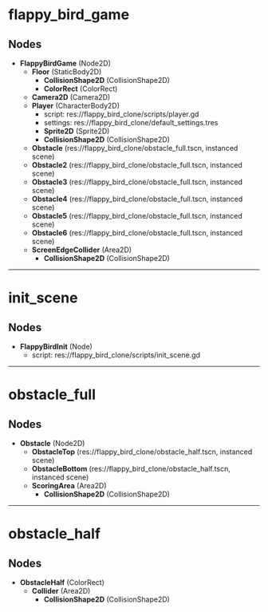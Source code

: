 # flappy_bird_game
## Nodes
- **FlappyBirdGame** (Node2D)
  - **Floor** (StaticBody2D)
    - **CollisionShape2D** (CollisionShape2D)
    - **ColorRect** (ColorRect)
  - **Camera2D** (Camera2D)
  - **Player** (CharacterBody2D)
    - script: res://flappy_bird_clone/scripts/player.gd
    - settings: res://flappy_bird_clone/default_settings.tres
    - **Sprite2D** (Sprite2D)
    - **CollisionShape2D** (CollisionShape2D)
  - **Obstacle** (res://flappy_bird_clone/obstacle_full.tscn, instanced scene)
  - **Obstacle2** (res://flappy_bird_clone/obstacle_full.tscn, instanced scene)
  - **Obstacle3** (res://flappy_bird_clone/obstacle_full.tscn, instanced scene)
  - **Obstacle4** (res://flappy_bird_clone/obstacle_full.tscn, instanced scene)
  - **Obstacle5** (res://flappy_bird_clone/obstacle_full.tscn, instanced scene)
  - **Obstacle6** (res://flappy_bird_clone/obstacle_full.tscn, instanced scene)
  - **ScreenEdgeCollider** (Area2D)
    - **CollisionShape2D** (CollisionShape2D)


---

# init_scene
## Nodes
- **FlappyBirdInit** (Node)
  - script: res://flappy_bird_clone/scripts/init_scene.gd


---

# obstacle_full
## Nodes
- **Obstacle** (Node2D)
  - **ObstacleTop** (res://flappy_bird_clone/obstacle_half.tscn, instanced scene)
  - **ObstacleBottom** (res://flappy_bird_clone/obstacle_half.tscn, instanced scene)
  - **ScoringArea** (Area2D)
    - **CollisionShape2D** (CollisionShape2D)


---

# obstacle_half
## Nodes
- **ObstacleHalf** (ColorRect)
  - **Collider** (Area2D)
    - **CollisionShape2D** (CollisionShape2D)
